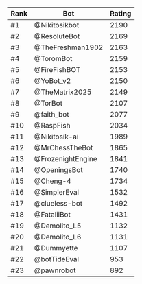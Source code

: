 Rank|Bot|Rating
---|---|---
#1|@Nikitosikbot|2190
#2|@ResoluteBot|2169
#3|@TheFreshman1902|2163
#4|@ToromBot|2159
#5|@FireFishBOT|2153
#6|@YoBot_v2|2150
#7|@TheMatrix2025|2149
#8|@TorBot|2107
#9|@faith_bot|2077
#10|@RaspFish|2034
#11|@Nikitosik-ai|1989
#12|@MrChessTheBot|1865
#13|@FrozenightEngine|1841
#14|@OpeningsBot|1740
#15|@Cheng-4|1734
#16|@SimplerEval|1532
#17|@clueless-bot|1492
#18|@FataliiBot|1431
#19|@Demolito_L5|1132
#20|@Demolito_L6|1131
#21|@Dummyette|1107
#22|@botTideEval|953
#23|@pawnrobot|892
